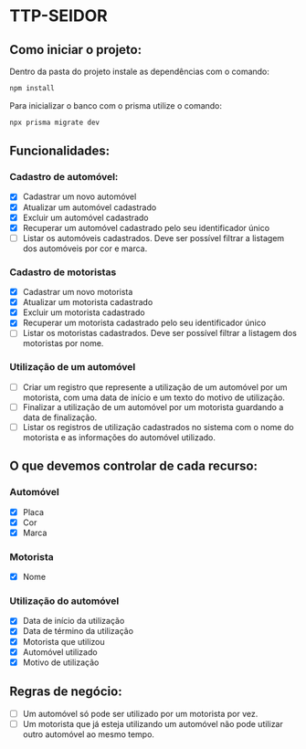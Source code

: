 # TTP-SEIDOR
## Como iniciar o projeto:

Dentro da pasta do projeto instale as dependências com o comando:

```bash
npm install
```

Para inicializar o banco com o prisma utilize o comando:

```bash
npx prisma migrate dev
```

## Funcionalidades:
### Cadastro de automóvel:
- [x] Cadastrar um novo automóvel
- [x] Atualizar um automóvel cadastrado
- [x] Excluir um automóvel cadastrado
- [x] Recuperar um automóvel cadastrado pelo seu identificador único
- [ ] Listar os automóveis cadastrados. Deve ser possível filtrar a listagem dos automóveis por cor e marca.

### Cadastro de motoristas
- [x] Cadastrar um novo motorista
- [x] Atualizar um motorista cadastrado
- [x] Excluir um motorista cadastrado
- [x] Recuperar um motorista cadastrado pelo seu identificador único
- [ ] Listar os motoristas cadastrados. Deve ser possível filtrar a listagem dos motoristas por nome.

### Utilização de um automóvel
- [ ] Criar um registro que represente a utilização de um automóvel por um motorista, com uma data de início e um texto do motivo de utilização.
- [ ] Finalizar a utilização de um automóvel por um motorista guardando a data de finalização.
- [ ] Listar os registros de utilização cadastrados no sistema com o nome do motorista e as informações do automóvel utilizado.

## O que devemos controlar de cada recurso:
### Automóvel
- [x] Placa
- [x] Cor
- [x] Marca
### Motorista
- [x] Nome
### Utilização do automóvel
- [x] Data de início da utilização
- [x] Data de término da utilização
- [x] Motorista que utilizou
- [x] Automóvel utilizado
- [x] Motivo de utilização

## Regras de negócio: 
- [ ] Um automóvel só pode ser utilizado por um motorista por vez. 
- [ ] Um motorista que já esteja utilizando um automóvel não pode utilizar outro automóvel ao mesmo tempo.
